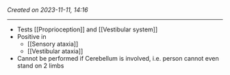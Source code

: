 *Created on 2023-11-11, 14:16* 

---
- Tests [[Proprioception]] and [[Vestibular system]]
- Positive in
	- [[Sensory ataxia]]
	- [[Vestibular ataxia]]
- Cannot be performed if Cerebellum is involved, i.e. person cannot even stand on 2 limbs